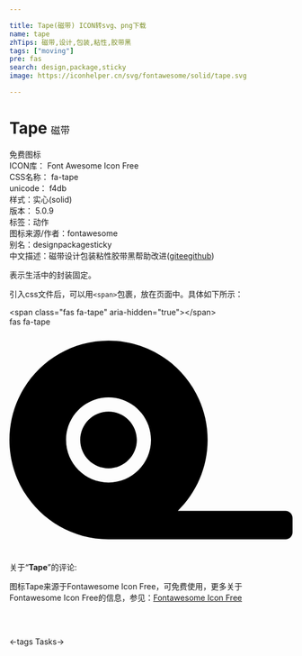 ```yaml
---

title: Tape(磁带) ICON转svg、png下载
name: tape
zhTips: 磁带,设计,包装,粘性,胶带黑
tags: ["moving"]
pre: fas
search: design,package,sticky
image: https://iconhelper.cn/svg/fontawesome/solid/tape.svg

---
```


# Tape  <small style="font-size: 60%;font-weight: 100">磁带</small>


<div class="detail-page">
<p>
<span><span class="badge-success badge">免费图标</span> </span>
<br/>
<span>
ICON库：
<span class="badge-secondary badge">Font Awesome Icon Free</span> 
</span>
<br/>
<span>
CSS名称：
<span class="badge-secondary badge">fa-tape</span> 
</span>
<br/>
<span>
unicode：
<span class="badge-secondary badge">f4db</span> 
<copy-btn content='f4db' btn-title=""></copy-btn>
<copy-btn :content='String.fromCodePoint(parseInt("f4db", 16))' btn-title="复制U"></copy-btn>
</span><br/><span>样式：<span class="badge-light badge">实心(solid)</span></span>
<br/>
<span>
版本：
<span class="badge-secondary badge">5.0.9</span> 
</span><br/><span>标签：<span class="badge-light badge"><router-link to="/tags/moving.html">动作</router-link></span></span>
<br/>
<span>图标来源/作者：<span class="badge-light badge">fontawesome</span></span> 
<br/>
<span>别名：<span class="badge-light badge">design</span><span class="badge-light badge">package</span><span class="badge-light badge">sticky</span></span><br/><span class="zh-detail">中文描述：<span class="badge-primary badge">磁带</span><span class="badge-primary badge">设计</span><span class="badge-primary badge">包装</span><span class="badge-primary badge">粘性</span><span class="badge-primary badge">胶带黑</span><span class="help-link"><span>帮助改进</span>(<a href="https://gitee.com/liuwave/icon-helper/edit/master/json/fontawesome/solid/tape.json" target="_blank" rel="noopener noreferrer">gitee</a><a href="https://github.com/liuwave/icon-helper/edit/master/json/fontawesome/solid/tape.json" target="_blank" rel="noopener noreferrer">github</a></span>)</span><br/>
</p>
</div><div class="description description alert alert-light">表示生活中的封装固定。</div>
<div class="alert alert-dark">
  <i class="fas fa-tape fa-xs"></i>
  <i class="fas fa-tape fa-sm"></i>
  <i class="fas fa-tape fa-lg"></i>
  <i class="fas fa-tape fa-2x"></i>
  <i class="fas fa-tape fa-3x"></i>
  <i class="fas fa-tape fa-5x"></i>
  <i class="fas fa-tape fa-7x"></i>
</div>
<div>
  <p>引入css文件后，可以用<code>&lt;span&gt;</code>包裹，放在页面中。具体如下所示：    
  </p>
  <div class="alert alert-primary" style="font-size: 14px">
    &lt;span class="fas fa-tape" aria-hidden="true"&gt;&lt;/span&gt;
    <copy-btn content='<span class="fas fa-tape" aria-hidden="true"></span>'></copy-btn>
  </div>
  <div class="alert alert-secondary">
    <i class="fas fa-tape"
    style="font-size: 24px"
    aria-hidden="true"></i> fas fa-tape
    <copy-btn content="fas fa-tape" btn-title="复制图标名称"></copy-btn>
  </div>
</div>
<div id="svg" class="svg-wrap">
<svg xmlns="http://www.w3.org/2000/svg" viewBox="0 0 640 512"><path d="M224 192c-35.3 0-64 28.7-64 64s28.7 64 64 64 64-28.7 64-64-28.7-64-64-64zm400 224H380.6c41.5-40.7 67.4-97.3 67.4-160 0-123.7-100.3-224-224-224S0 132.3 0 256s100.3 224 224 224h400c8.8 0 16-7.2 16-16v-32c0-8.8-7.2-16-16-16zm-400-64c-53 0-96-43-96-96s43-96 96-96 96 43 96 96-43 96-96 96z"/></svg>
</div>
<detail full-name='fa-tape'></detail>
<div class="icon-detail__container">
<p>关于“<b>Tape</b>”的评论:</p>
</div>
<Vssue title="关于“Tape”的评论" />    
<div><p>图标Tape来源于Fontawesome Icon Free，可免费使用，更多关于  Fontawesome Icon Free的信息，参见：<a target="_blank" href="https://iconhelper.cn/fontawesome.html">Fontawesome Icon Free</a>
</p></div>

<div style="padding:2rem 0 " class="page-nav"><p class="inner"><span class="prev">←<router-link to="/icon/solid/tags.html">tags</router-link></span> <span class="next"><router-link to="/icon/solid/tasks.html">Tasks</router-link>→</span></p></div>
